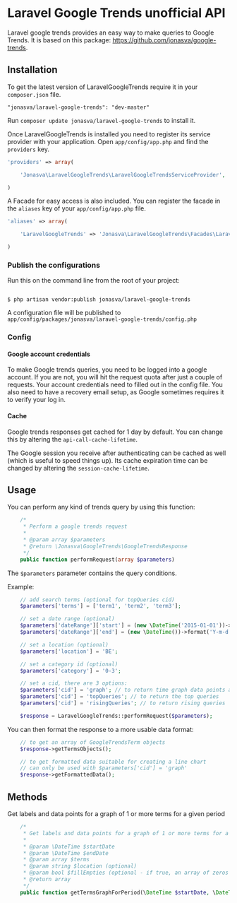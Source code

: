 # Laravel Google Trends unofficial API

Laravel google trends provides an easy way to make queries to Google Trends. It is based on this package: https://github.com/jonasva/google-trends.

## Installation

To get the latest version of LaravelGoogleTrends require it in your `composer.json` file.

~~~
"jonasva/laravel-google-trends": "dev-master"
~~~

Run `composer update jonasva/laravel-google-trends` to install it.

Once LaravelGoogleTrends is installed you need to register its service provider with your application. Open `app/config/app.php` and find the `providers` key.

~~~php
'providers' => array(

    'Jonasva\LaravelGoogleTrends\LaravelGoogleTrendsServiceProvider',

)
~~~

A Facade for easy access is also included. You can register the facade in the `aliases` key of your `app/config/app.php` file.

~~~php
'aliases' => array(

    'LaravelGoogleTrends' => 'Jonasva\LaravelGoogleTrends\Facades\LaravelGoogleTrends',

)
~~~

### Publish the configurations

Run this on the command line from the root of your project:

~~~

$ php artisan vendor:publish jonasva/laravel-google-trends
~~~

A configuration file will be published to `app/config/packages/jonasva/laravel-google-trends/config.php`

### Config

#### Google account credentials

To make Google trends queries, you need to be logged into a google account. If you are not, you will hit the request quota after just a couple of requests. Your account credentials need to filled out in the config file. You also need to have a recovery email setup, as Google sometimes requires it to verify your log in.

#### Cache

Google trends responses get cached for 1 day by default. You can change this by altering the `api-call-cache-lifetime`.

The Google session you receive after authenticating can be cached as well (which is useful to speed things up). Its cache expiration time can be changed by altering the `session-cache-lifetime`.

## Usage

You can perform any kind of trends query by using this function:
```php
    /*
     * Perform a google trends request
     *
     * @param array $parameters
     * @return \Jonasva\GoogleTrends\GoogleTrendsResponse
     */
    public function performRequest(array $parameters)
```

The `$parameters` parameter contains the query conditions.

Example:
```php
    // add search terms (optional for topQueries cid)
    $parameters['terms'] = ['term1', 'term2', 'term3'];

    // set a date range (optional)
    $parameters['dateRange']['start'] = (new \DateTime('2015-01-01'))->format('Y-m-d');
    $parameters['dateRange']['end'] = (new \DateTime())->format('Y-m-d');

    // set a location (optional)
    $parameters['location'] = 'BE';

    // set a category id (optional)
    $parameters['category'] = '0-3';

    // set a cid, there are 3 options:
    $parameters['cid'] = 'graph'; // to return time graph data points and labels
    $parameters['cid'] = 'topQueries'; // to return the top queries
    $parameters['cid'] = 'risingQueries'; // to return rising queries

    $response = LaravelGoogleTrends::performRequest($parameters);
```

You can then format the response to a more usable data format:
```php
    // to get an array of GoogleTrendsTerm objects
    $response->getTermsObjects();

    // to get formatted data suitable for creating a line chart
    // can only be used with $parameters['cid'] = 'graph'
    $response->getFormattedData();
```

## Methods

Get labels and data points for a graph of 1 or more terms for a given period
```php
    /*
     * Get labels and data points for a graph of 1 or more terms for a given period
     *
     * @param \DateTime $startDate
     * @param \DateTime $endDate
     * @param array $terms
     * @param string $location (optional)
     * @param bool $fillEmpties (optional - if true, an array of zeros will be added for terms with no results)
     * @return array
     */
    public function getTermsGraphForPeriod(\DateTime $startDate, \DateTime $endDate, array $terms, $location = null, $fillEmpties = true)
```
